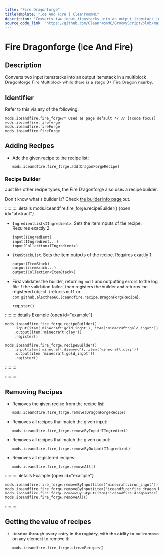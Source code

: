 ```yaml
---
title: "Fire Dragonforge"
titleTemplate: "Ice And Fire | CleanroomMC"
description: "Converts two input itemstacks into an output itemstack in a multiblock Dragonforge Fire Multiblock while there is a stage 3+ Fire Dragon nearby."
source_code_link: "https://github.com/CleanroomMC/GroovyScript/blob/master/src/main/java/com/cleanroommc/groovyscript/compat/mods/iceandfire/FireForge.java"
---
```


# Fire Dragonforge (Ice And Fire)

## Description

Converts two input itemstacks into an output itemstack in a multiblock Dragonforge Fire Multiblock while there is a stage 3+ Fire Dragon nearby.

## Identifier

Refer to this via any of the following:

```groovy:no-line-numbers {1}
mods.iceandfire.fire_forge/* Used as page default */ // [!code focus]
mods.iceandfire.fireforge
mods.iceandfire.fireForge
mods.iceandfire.FireForge
```


## Adding Recipes

- Add the given recipe to the recipe list:

    ```groovy:no-line-numbers
    mods.iceandfire.fire_forge.add(DragonForgeRecipe)
    ```


### Recipe Builder

Just like other recipe types, the Fire Dragonforge also uses a recipe builder.

Don't know what a builder is? Check [the builder info page](../../getting_started/builder.md) out.

:::::::::: details mods.iceandfire.fire_forge.recipeBuilder() {open id="abstract"}
- `IngredientList<IIngredient>`. Sets the item inputs of the recipe. Requires exactly 2.

    ```groovy:no-line-numbers
    input(IIngredient)
    input(IIngredient...)
    input(Collection<IIngredient>)
    ```

- `ItemStackList`. Sets the item outputs of the recipe. Requires exactly 1.

    ```groovy:no-line-numbers
    output(ItemStack)
    output(ItemStack...)
    output(Collection<ItemStack>)
    ```

- First validates the builder, returning `null` and outputting errors to the log file if the validation failed, then registers the builder and returns the registered object. (returns `null` or `com.github.alexthe666.iceandfire.recipe.DragonForgeRecipe`).

    ```groovy:no-line-numbers
    register()
    ```

::::::::: details Example {open id="example"}
```groovy:no-line-numbers
mods.iceandfire.fire_forge.recipeBuilder()
    .input(item('minecraft:gold_ingot'), item('minecraft:gold_ingot'))
    .output(item('minecraft:clay'))
    .register()

mods.iceandfire.fire_forge.recipeBuilder()
    .input(item('minecraft:diamond'), item('minecraft:clay'))
    .output(item('minecraft:gold_ingot'))
    .register()
```

:::::::::

::::::::::

## Removing Recipes

- Removes the given recipe from the recipe list:

    ```groovy:no-line-numbers
    mods.iceandfire.fire_forge.remove(DragonForgeRecipe)
    ```

- Removes all recipes that match the given input:

    ```groovy:no-line-numbers
    mods.iceandfire.fire_forge.removeByInput(IIngredient)
    ```

- Removes all recipes that match the given output:

    ```groovy:no-line-numbers
    mods.iceandfire.fire_forge.removeByOutput(IIngredient)
    ```

- Removes all registered recipes:

    ```groovy:no-line-numbers
    mods.iceandfire.fire_forge.removeAll()
    ```

:::::::::: details Example {open id="example"}
```groovy:no-line-numbers
mods.iceandfire.fire_forge.removeByInput(item('minecraft:iron_ingot'))
mods.iceandfire.fire_forge.removeByInput(item('iceandfire:fire_dragon_blood'))
mods.iceandfire.fire_forge.removeByOutput(item('iceandfire:dragonsteel_fire_ingot'))
mods.iceandfire.fire_forge.removeAll()
```

::::::::::

## Getting the value of recipes

- Iterates through every entry in the registry, with the ability to call remove on any element to remove it:

    ```groovy:no-line-numbers
    mods.iceandfire.fire_forge.streamRecipes()
    ```
